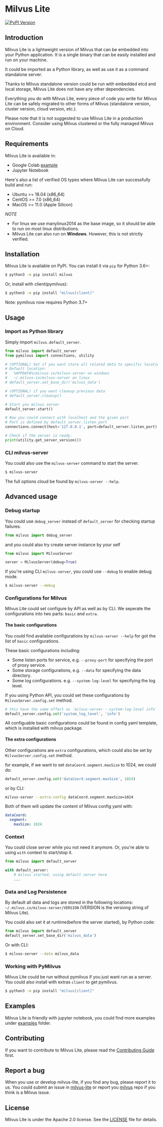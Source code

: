 # Milvus Lite

[![PyPI Version](https://img.shields.io/pypi/v/milvus.svg)](https://pypi.python.org/pypi/milvus)

## Introduction

Milvus Lite is a lightweight version of Milvus that can be embedded into your Python application. It is a single binary that can be easily installed and run on your machine.

It could be imported as a Python library, as well as use it as a command standalone server.

Thanks to Milvus standalone version could be run with embedded etcd and local storage, Milvus Lite does not have any other dependencies.

Everything you do with Milvus Lite, every piece of code you write for Milvus Lite can be safely migrated to other forms of Milvus (standalone version, cluster version, cloud version, etc.).

Please note that it is not suggested to use Milvus Lite in a production environment. Consider using Milvus clustered or the fully managed Milvus on Cloud. 


## Requirements

Milvus Lite is available in:
- Google Colab [example](https://github.com/milvus-io/milvus-lite/blob/main/examples/example.ipynb)
- Jupyter Notebook

Here's also a list of verified OS types where Milvus Lite can successfully build and run:
- Ubuntu >= 18.04 (x86_64)
- CentOS >= 7.0 (x86_64)
- MacOS >= 11.0 (Apple Silicon)

*NOTE*
* For linux we use manylinux2014 as the base image, so it should be able to run on most linux distributions.
* Milvus Lite can also run on **Windows**. However, this is not strictly verified.

## Installation

Milvus Lite is available on PyPI. You can install it via `pip` for Python 3.6+:

```bash
$ python3 -m pip install milvus
```

Or, install with client(pymilvus):
```bash
$ python3 -m pip install "milvus[client]"
```
Note: pymilvus now requires Python 3.7+

## Usage

### Import as Python library
Simply import `milvus.default_server`.

```python
from milvus import default_server
from pymilvus import connections, utility

# (OPTIONAL) Set if you want store all related data to specific location
# Default location:
#   %APPDATA%/milvus-io/milvus-server on windows
#   ~/.milvus-io/milvus-server on linux
# default_server.set_base_dir('milvus_data')

# (OPTIONAL) if you want cleanup previous data
# default_server.cleanup()

# Start you milvus server
default_server.start()

# Now you could connect with localhost and the given port
# Port is defined by default_server.listen_port
connections.connect(host='127.0.0.1', port=default_server.listen_port)

# Check if the server is ready.
print(utility.get_server_version())
```

### CLI milvus-server

You could also use the `milvus-server` command to start the server.

```bash
$ milvus-server
```

The full options cloud be found by `milvus-server --help`.


## Advanced usage

### Debug startup

You could use `debug_server` instead of `default_server` for checking startup failures.

```python
from milvus import debug_server
```

and you could also try create server instance by your self

```python
from milvus import MilvusServer

server = MilvusServer(debug=True)
```

If you're using CLI `milvus-server`, you could use `--debug` to enable debug mode.

```bash
$ milvus-server --debug
```

### Configurations for Milvus
Milvus Lite could set configure by API as well as by CLI. We seperate the configurations into two parts: `basic` and `extra`.

#### The basic configurations
You could find available configurations by `milvus-server --help` for got the list of `basic` configurations.

These basic configurations including:
- Some listen ports for service, e.g. `--proxy-port` for specifying the port of proxy service.
- Some storage configurations, e.g. `--data` for specifying the data directory.
- Some log configurations. e.g. `--system-log-level` for specifying the log level.

If you using Python API, you could set these configurations by `MilvusServer.config.set` method.

```python
# this have the same effect as `milvus-server --system-log-level info`
default_server.config.set('system_log_level', 'info')
```

All configuable basic configurations could be found in config yaml template, which is installed with milvus package.

#### The extra configurations
Other configurations are `extra` configurations, which could also be set by `MilvusServer.config.set` method.

for example, if we want to set `dataCoord.segment.maxSize` to 1024, we could do:

```python
default_server.config.set('dataCoord.segment.maxSize', 1024)
```

or by CLI:

``` bash
milvus-server --extra-config dataCoord.segment.maxSize=1024
```

Both of them will update the content of Milvus config yaml with:
``` yaml
dataCoord:
  segment:
    maxSize: 1024
```

### Context

You could close server while you not need it anymore.
Or, you're able to using `with` context to start/stop it.

```python
from milvus import default_server

with default_server:
    # milvus started, using default server here
    ...
```

### Data and Log Persistence

By default all data and logs are stored in the following locations: `~/.milvus.io/milvus-server/VERSION` (VERSION is the versiong string of Milvus Lite).

You could also set it at runtime(before the server started), by Python code:

```python
from milvus import default_server
default_server.set_base_dir('milvus_data')
```

Or with CLI:

```bash
$ milvus-server --data milvus_data
```

### Working with PyMilvus

Milvus Lite could be run without pymilvus if you just want run as a server.
You could also install with extras `client` to get pymilvus.

```bash
$ python3 -m pip install "milvus[client]"
```

## Examples

Milvus Lite is friendly with jupyter notebook, you could find more examples under [examples](https://github.com/milvus-io/milvus-lite/blob/main/examples) folder.

## Contributing
If you want to contribute to Milvus Lite, please read the [Contributing Guide](https://github.com/milvus-io/milvus-lite/blob/main/CONTRIBUTING.md) first.

## Report a bug
When you use or develop milvus-lite, if you find any bug, please report it to us. You could submit an issue in [milvus-lite](
https://github.com/milvus-io/milvus-lite/issues/new/choose) or report you [milvus](https://github.com/milvus-io/milvus/issues/new/choose) repo if you think is a Milvus issue.

## License
Milvus Lite is under the Apache 2.0 license. See the [LICENSE](https://github.com/milvus-io/milvus-lite/blob/main/LICENSE) file for details.
